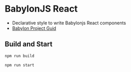 # BabylonJS React
- Declarative style to write Babylonjs React components
- [Babylon Project Guid](https://medium.com/@edoter92/babylonjs-react-typescript-project-36b73f8718f8)

## Build and Start
```bash
npm run build
```

```bash
npm run start
```